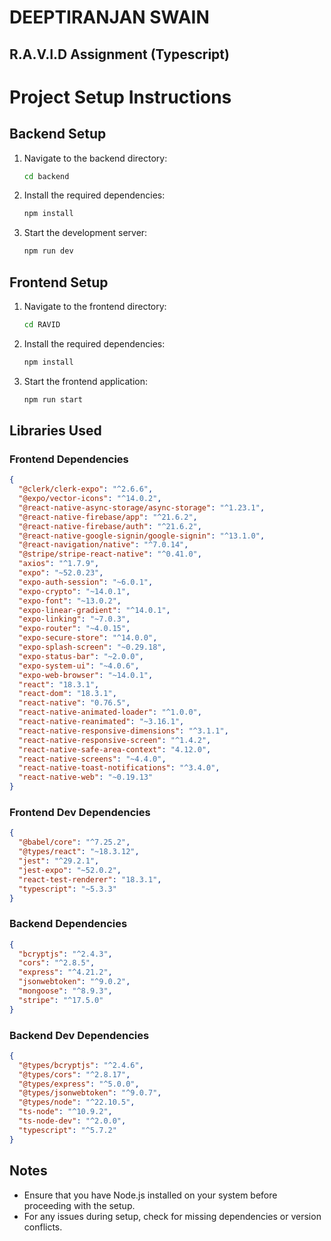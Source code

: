 # DEEPTIRANJAN SWAIN
## R.A.V.I.D Assignment (Typescript)

# Project Setup Instructions

## Backend Setup
1. Navigate to the backend directory:
   ```bash
   cd backend
   ```
2. Install the required dependencies:
   ```bash
   npm install
   ```
3. Start the development server:
   ```bash
   npm run dev
   ```

## Frontend Setup
1. Navigate to the frontend directory:
   ```bash
   cd RAVID
   ```
2. Install the required dependencies:
   ```bash
   npm install
   ```
3. Start the frontend application:
   ```bash
   npm run start
   ```

## Libraries Used

### Frontend Dependencies
```json
{
  "@clerk/clerk-expo": "^2.6.6",
  "@expo/vector-icons": "^14.0.2",
  "@react-native-async-storage/async-storage": "^1.23.1",
  "@react-native-firebase/app": "^21.6.2",
  "@react-native-firebase/auth": "^21.6.2",
  "@react-native-google-signin/google-signin": "^13.1.0",
  "@react-navigation/native": "^7.0.14",
  "@stripe/stripe-react-native": "^0.41.0",
  "axios": "^1.7.9",
  "expo": "~52.0.23",
  "expo-auth-session": "~6.0.1",
  "expo-crypto": "~14.0.1",
  "expo-font": "~13.0.2",
  "expo-linear-gradient": "^14.0.1",
  "expo-linking": "~7.0.3",
  "expo-router": "~4.0.15",
  "expo-secure-store": "^14.0.0",
  "expo-splash-screen": "~0.29.18",
  "expo-status-bar": "~2.0.0",
  "expo-system-ui": "~4.0.6",
  "expo-web-browser": "~14.0.1",
  "react": "18.3.1",
  "react-dom": "18.3.1",
  "react-native": "0.76.5",
  "react-native-animated-loader": "^1.0.0",
  "react-native-reanimated": "~3.16.1",
  "react-native-responsive-dimensions": "^3.1.1",
  "react-native-responsive-screen": "^1.4.2",
  "react-native-safe-area-context": "4.12.0",
  "react-native-screens": "~4.4.0",
  "react-native-toast-notifications": "^3.4.0",
  "react-native-web": "~0.19.13"
}
```

### Frontend Dev Dependencies
```json
{
  "@babel/core": "^7.25.2",
  "@types/react": "~18.3.12",
  "jest": "^29.2.1",
  "jest-expo": "~52.0.2",
  "react-test-renderer": "18.3.1",
  "typescript": "~5.3.3"
}
```

### Backend Dependencies
```json
{
  "bcryptjs": "^2.4.3",
  "cors": "^2.8.5",
  "express": "^4.21.2",
  "jsonwebtoken": "^9.0.2",
  "mongoose": "^8.9.3",
  "stripe": "^17.5.0"
}
```

### Backend Dev Dependencies
```json
{
  "@types/bcryptjs": "^2.4.6",
  "@types/cors": "^2.8.17",
  "@types/express": "^5.0.0",
  "@types/jsonwebtoken": "^9.0.7",
  "@types/node": "^22.10.5",
  "ts-node": "^10.9.2",
  "ts-node-dev": "^2.0.0",
  "typescript": "^5.7.2"
}
```

## Notes
- Ensure that you have Node.js installed on your system before proceeding with the setup.
- For any issues during setup, check for missing dependencies or version conflicts.


